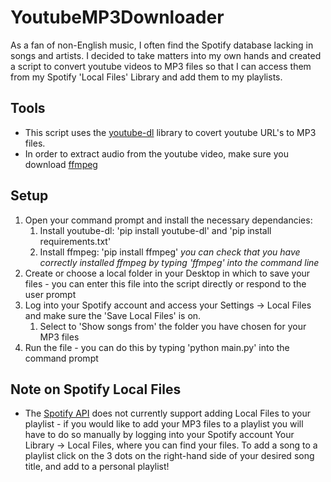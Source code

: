 # YoutubeMP3Downloader
As a fan of non-English music, I often find the Spotify database lacking in songs and artists. I decided to take matters into my own hands and created a script to convert youtube videos to MP3 files so that I can access them from my Spotify 'Local Files' Library and add them to my playlists. 

## Tools
* This script uses the [youtube-dl](https://github.com/ytdl-org/youtube-dl/) library to covert youtube URL's to MP3 files. 
* In order to extract audio from the youtube video, make sure you download [ffmpeg](https://ffmpeg.org/download.html)

## Setup
1. Open your command prompt and install the necessary dependancies:
   1. Install youtube-dl: 'pip install youtube-dl' and 'pip install requirements.txt'
   1. Install ffmpeg: 'pip install ffmpeg' *you can check that you have correctly installed ffmpeg by typing 'ffmpeg' into the command line*
1. Create or choose a local folder in your Desktop in which to save your files - you can enter this file into the script directly or respond to the user prompt
1. Log into your Spotify account and access your Settings -> Local Files and make sure the 'Save Local Files' is on.
   1. Select to 'Show songs from' the folder you have chosen for your MP3 files
1. Run the file - you can do this by typing 'python main.py' into the command prompt

## Note on Spotify Local Files
* The [Spotify API](https://developer.spotify.com/documentation/web-api/) does not currently support adding Local Files to your playlist - if you would like to add your MP3 files to a playlist you will have to do so manually by logging into your Spotify account Your Library -> Local Files, where you can find your files. To add a song to a playlist click on the 3 dots on the right-hand side of your desired song title, and add to a personal playlist!
